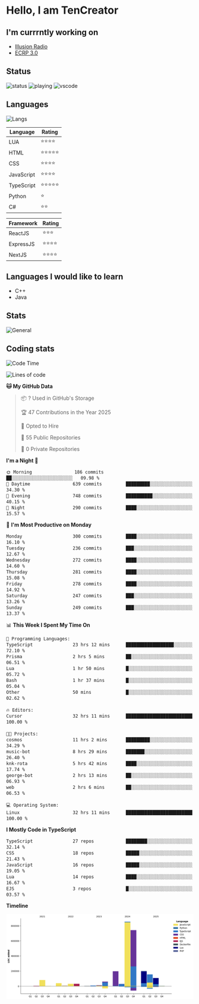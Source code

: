 # Hello, I am TenCreator

## I'm currrntly working on
- [Illusion Radio](https://illusionradio.co.uk/)
- [ECRP 3.0](http://github.com/Emerald-Coast-Roleplay/)

## Status
![status](https://api.statusbadges.me/badge/status/518334475038359555?simple=true&style=for-the-badge)
![playing](https://api.statusbadges.me/badge/playing/518334475038359555?style=for-the-badge)
![vscode](https://api.statusbadges.me/badge/vscode/518334475038359555?style=for-the-badge)

## Languages
![Langs](https://github-readme-stats.vercel.app/api/top-langs/?username=tencreator&layout=compact&theme=radical)


|Language|Rating|
|--------|------|
|LUA|⭐️⭐️⭐️⭐️|
|HTML|⭐️⭐️⭐️⭐️⭐️|
|CSS|⭐️⭐️⭐️⭐️|
|JavaScript|⭐️⭐️⭐️⭐️|
|TypeScript|⭐️⭐️⭐️⭐️⭐️|
|Python|⭐️|
|C#|⭐️⭐️ |

|Framework|Rating|
|--------|------|
|ReactJS|⭐️⭐️⭐|
|ExpressJS|⭐️⭐️⭐️⭐️|
|NextJS|⭐️⭐️⭐⭐️|

## Languages I would like to learn
- C++
- Java

## Stats
![General](https://github-readme-stats.vercel.app/api?username=tencreator&show_icons=true&theme=radical)

## Coding stats

<!--START_SECTION:waka-->
![Code Time](http://img.shields.io/badge/Code%20Time-423%20hrs%2040%20mins-blue)

![Lines of code](https://img.shields.io/badge/From%20Hello%20World%20I%27ve%20Written-1.9%20million%20lines%20of%20code-blue)

**🐱 My GitHub Data** 

> 📦 ? Used in GitHub's Storage 
 > 
> 🏆 47 Contributions in the Year 2025
 > 
> 💼 Opted to Hire
 > 
> 📜 55 Public Repositories 
 > 
> 🔑 0 Private Repositories 
 > 
**I'm a Night 🦉** 

```text
🌞 Morning                186 commits         ██░░░░░░░░░░░░░░░░░░░░░░░   09.98 % 
🌆 Daytime                639 commits         █████████░░░░░░░░░░░░░░░░   34.30 % 
🌃 Evening                748 commits         ██████████░░░░░░░░░░░░░░░   40.15 % 
🌙 Night                  290 commits         ████░░░░░░░░░░░░░░░░░░░░░   15.57 % 
```
📅 **I'm Most Productive on Monday** 

```text
Monday                   300 commits         ████░░░░░░░░░░░░░░░░░░░░░   16.10 % 
Tuesday                  236 commits         ███░░░░░░░░░░░░░░░░░░░░░░   12.67 % 
Wednesday                272 commits         ████░░░░░░░░░░░░░░░░░░░░░   14.60 % 
Thursday                 281 commits         ████░░░░░░░░░░░░░░░░░░░░░   15.08 % 
Friday                   278 commits         ████░░░░░░░░░░░░░░░░░░░░░   14.92 % 
Saturday                 247 commits         ███░░░░░░░░░░░░░░░░░░░░░░   13.26 % 
Sunday                   249 commits         ███░░░░░░░░░░░░░░░░░░░░░░   13.37 % 
```


📊 **This Week I Spent My Time On** 

```text
💬 Programming Languages: 
TypeScript               23 hrs 12 mins      ██████████████████░░░░░░░   72.10 % 
Prisma                   2 hrs 5 mins        ██░░░░░░░░░░░░░░░░░░░░░░░   06.51 % 
Lua                      1 hr 50 mins        █░░░░░░░░░░░░░░░░░░░░░░░░   05.72 % 
Bash                     1 hr 37 mins        █░░░░░░░░░░░░░░░░░░░░░░░░   05.04 % 
Other                    50 mins             █░░░░░░░░░░░░░░░░░░░░░░░░   02.62 % 

🔥 Editors: 
Cursor                   32 hrs 11 mins      █████████████████████████   100.00 % 

🐱‍💻 Projects: 
cosmos                   11 hrs 2 mins       █████████░░░░░░░░░░░░░░░░   34.29 % 
music-bot                8 hrs 29 mins       ███████░░░░░░░░░░░░░░░░░░   26.40 % 
knk-rota                 5 hrs 42 mins       ████░░░░░░░░░░░░░░░░░░░░░   17.74 % 
george-bot               2 hrs 13 mins       ██░░░░░░░░░░░░░░░░░░░░░░░   06.93 % 
web                      2 hrs 6 mins        ██░░░░░░░░░░░░░░░░░░░░░░░   06.53 % 

💻 Operating System: 
Linux                    32 hrs 11 mins      █████████████████████████   100.00 % 
```

**I Mostly Code in TypeScript** 

```text
TypeScript               27 repos            ████████░░░░░░░░░░░░░░░░░   32.14 % 
CSS                      18 repos            █████░░░░░░░░░░░░░░░░░░░░   21.43 % 
JavaScript               16 repos            █████░░░░░░░░░░░░░░░░░░░░   19.05 % 
Lua                      14 repos            ████░░░░░░░░░░░░░░░░░░░░░   16.67 % 
EJS                      3 repos             █░░░░░░░░░░░░░░░░░░░░░░░░   03.57 % 
```



**Timeline**

![Lines of Code chart](https://raw.githubusercontent.com/tencreator/tencreator/main/assets/bar_graph.png)


<!--END_SECTION:waka-->

